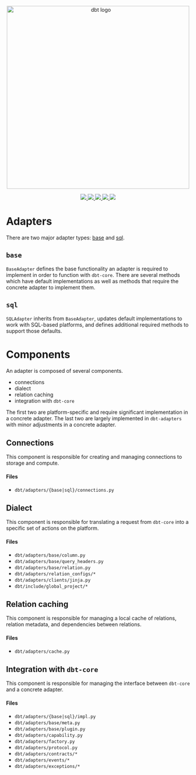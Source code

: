 <p align="center">
    <img
        src="https://raw.githubusercontent.com/dbt-labs/dbt/ec7dee39f793aa4f7dd3dae37282cc87664813e4/etc/dbt-logo-full.svg"
        alt="dbt logo"
        width="500"
    />
</p>

<p align="center">
    <a href="https://pypi.org/project/dbt-adapters/">
        <img src="https://badge.fury.io/py/dbt-adapters.svg" />
    </a>
    <a target="_blank" href="https://pypi.org/project/dbt-adapters/" style="background:none">
        <img src="https://img.shields.io/pypi/pyversions/dbt-adapters">
    </a>
    <a href="https://github.com/psf/black">
        <img src="https://img.shields.io/badge/code%20style-black-000000.svg" />
    </a>
    <a href="https://github.com/python/mypy">
        <img src="https://www.mypy-lang.org/static/mypy_badge.svg" />
    </a>
    <a href="https://pepy.tech/project/dbt-athena">
        <img src="https://static.pepy.tech/badge/dbt-adapters/month" />
    </a>
</p>

# Adapters

There are two major adapter types: [base](/dbt-adapters/src/dbt/adapters/base/impl.py) and [sql](/dbt-adapters/src/dbt/adapters/sql/impl.py).

## `base`

`BaseAdapter` defines the base functionality an adapter is required to implement in order to function with `dbt-core`.
There are several methods which have default implementations as well as methods that require the concrete adapter to implement them.

## `sql`

`SQLAdapter` inherits from `BaseAdapter`, updates default implementations to work with SQL-based platforms,
and defines additional required methods to support those defaults.

# Components

An adapter is composed of several components.

- connections
- dialect
- relation caching
- integration with `dbt-core`

The first two are platform-specific and require significant implementation in a concrete adapter.
The last two are largely implemented in `dbt-adapters` with minor adjustments in a concrete adapter.

## Connections

This component is responsible for creating and managing connections to storage and compute.

#### Files
- `dbt/adapters/{base|sql}/connections.py`

## Dialect

This component is responsible for translating a request from `dbt-core` into a specific set of actions on the platform.

#### Files
- `dbt/adapters/base/column.py`
- `dbt/adapters/base/query_headers.py`
- `dbt/adapters/base/relation.py`
- `dbt/adapters/relation_configs/*`
- `dbt/adapters/clients/jinja.py`
- `dbt/include/global_project/*`

## Relation caching

This component is responsible for managing a local cache of relations, relation metadata, and dependencies between relations.

#### Files
- `dbt/adapters/cache.py`

## Integration with `dbt-core`

This component is responsible for managing the interface between `dbt-core` and a concrete adapter.

#### Files
- `dbt/adapters/{base|sql}/impl.py`
- `dbt/adapters/base/meta.py`
- `dbt/adapters/base/plugin.py`
- `dbt/adapters/capability.py`
- `dbt/adapters/factory.py`
- `dbt/adapters/protocol.py`
- `dbt/adapters/contracts/*`
- `dbt/adapters/events/*`
- `dbt/adapters/exceptions/*`
